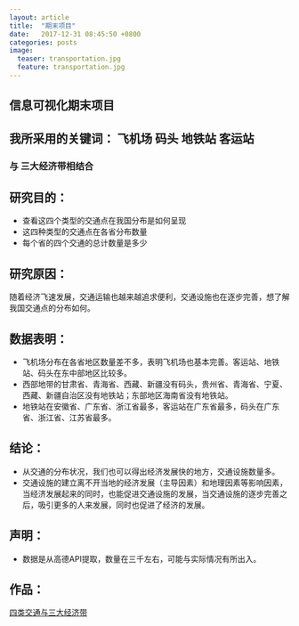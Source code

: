 ```yaml
---
layout: article
title:  "期末项目"
date:   2017-12-31 08:45:50 +0800
categories: posts
image:
  teaser: transportation.jpg
  feature: transportation.jpg
---
```


## 信息可视化期末项目

## 我所采用的关键词： 飞机场  码头  地铁站  客运站
### 与 三大经济带相结合

## 研究目的：
- 查看这四个类型的交通点在我国分布是如何呈现
- 这四种类型的交通点在各省分布数量
- 每个省的四个交通的总计数量是多少

## 研究原因：
随着经济飞速发展，交通运输也越来越追求便利，交通设施也在逐步完善，想了解我国交通点的分布如何。

## 数据表明：
- 飞机场分布在各省地区数量差不多，表明飞机场也基本完善。客运站、地铁站、码头在东中部地区比较多。
- 西部地带的甘肃省、青海省、西藏、新疆没有码头，贵州省、青海省、宁夏、西藏、新疆自治区没有地铁站；东部地区海南省没有地铁站。
- 地铁站在安徽省、广东省、浙江省最多，客运站在广东省最多，码头在广东省、浙江省、江苏省最多。

## 结论：
- 从交通的分布状况，我们也可以得出经济发展快的地方，交通设施数量多。
- 交通设施的建立离不开当地的经济发展（主导因素）和地理因素等影响因素，当经济发展起来的同时，也能促进交通设施的发展，当交通设施的逐步完善之后，吸引更多的人来发展，同时也促进了经济的发展。


## 声明：
- 数据是从高德API提取，数量在三千左右，可能与实际情况有所出入。

## 作品：
<a href="https://public.tableau.com/profile/.25311013#!/vizhome/_18200/sheet4" target="_blank">四类交通与三大经济带</a>